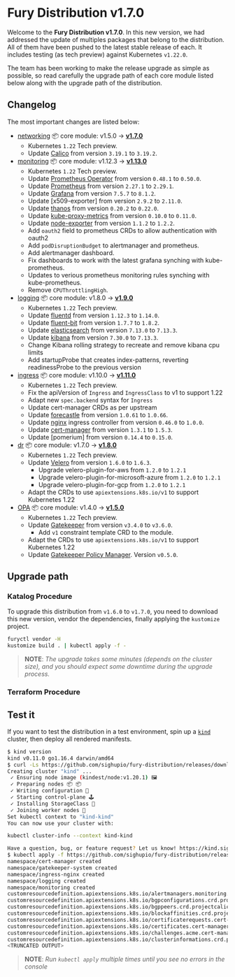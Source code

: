 # Fury Distribution v1.7.0

Welcome to the **Fury Distribution v1.7.0**. In this new version, we had addressed the update of multiples
packages that belong to the distribution. All of them have been pushed to the latest stable release of each.
It includes testing (as tech preview) against Kubernetes `v1.22.0`.

The team has been working to make the release upgrade as simple as possible, so read carefully the upgrade path of each
core module listed below along with the upgrade path of the distribution.

## Changelog

The most important changes are listed below:

- [networking](https://github.com/sighupio/fury-kubernetes-networking) 📦 core module: v1.5.0 -> [**v1.7.0**](https://github.com/sighupio/fury-kubernetes-networking/releases/tag/v1.7.0)
  - Kubernetes `1.22` Tech preview.
  - Update [Calico] from version `3.19.1` to `3.19.2`.
- [monitoring](https://github.com/sighupio/fury-kubernetes-monitoring) 📦 core module: v1.12.3 -> [**v1.13.0**](https://github.com/sighupio/fury-kubernetes-monitoring/releases/tag/v1.13.0)
  - Kubernetes `1.22` Tech preview.
  - Update [Prometheus Operator] from version `0.48.1` to `0.50.0`.
  - Update [Prometheus] from version `2.27.1` to `2.29.1`.
  - Update [Grafana] from version `7.5.7` to `8.1.2`.
  - Update [x509-exporter] from version `2.9.2` to `2.11.0`.
  - Update [thanos] from version `0.20.2` to `0.22.0`.
  - Update [kube-proxy-metrics] from version `0.10.0` to `0.11.0`.
  - Update [node-exporter] from version `1.1.2` to `1.2.2`.
  - Add `oauth2` field to prometheus CRDs to allow authentication with oauth2
  - Add `podDisruptionBudget` to alertmanager and prometheus.
  - Add alertmanager dashboard.
  - Fix dashboards to work with the latest grafana synching with kube-prometheus.
  - Updates to verious prometheus monitoring rules synching with kube-prometheus.
  - Remove `CPUThrottlingHigh`.
- [logging](https://github.com/sighupio/fury-kubernetes-logging) 📦 core module: v1.8.0 -> [**v1.9.0**](https://github.com/sighupio/fury-kubernetes-logging/releases/tag/v1.9.0)
  - Kubernetes `1.22` Tech preview.
  - Update [fluentd] from version `1.12.3` to `1.14.0`.
  - Update [fluent-bit] from version `1.7.7` to `1.8.2`.
  - Update [elasticsearch] from version `7.13.0` to `7.13.3`.
  - Update [kibana] from version `7.30.0` to `7.13.3`.
  - Change Kibana rolling strategy to recreate and remove kibana cpu limits
  - Add startupProbe that creates index-patterns, reverting readinessProbe to the previous version
- [ingress](https://github.com/sighupio/fury-kubernetes-ingress) 📦 core module: v1.10.0 -> [**v1.11.0**](https://github.com/sighupio/fury-kubernetes-ingress/releases/tag/v1.11.0)
  - Kubernetes `1.22` Tech preview.
  - Fix the apiVersion of `Ingress` and `IngressClass` to v1 to support 1.22
  - Adapt new `spec.backend` syntax for `Ingress`
  - Update cert-manager CRDs as per upstream
  - Update [forecastle] from version `1.0.61` to `1.0.66`.
  - Update [nginx] ingress controller from version `0.46.0` to `1.0.0`.
  - Update [cert-manager] from version `1.3.1` to `1.5.3`.
  - Update [pomerium] from version `0.14.4` to `0.15.0`.
- [dr](https://github.com/sighupio/fury-kubernetes-dr) 📦 core module: v1.7.0 -> [**v1.8.0**](https://github.com/sighupio/fury-kubernetes-dr/releases/tag/v1.8.0)
  - Kubernetes `1.22` Tech preview.
  - Update [Velero] from version `1.6.0` to `1.6.3`.
    - Upgrade velero-plugin-for-aws from `1.2.0` to `1.2.1`
    - Upgrade velero-plugin-for-microsoft-azure from `1.2.0` to `1.2.1`
    - Upgrade velero-plugin-for-gcp from `1.2.0` to `1.2.1`
  - Adapt the CRDs to use `apiextensions.k8s.io/v1` to support Kubernetes 1.22
- [OPA](https://github.com/sighupio/fury-kubernetes-opa) 📦 core module: v1.4.0 -> [**v1.5.0**](https://github.com/sighupio/fury-kubernetes-opa/releases/tag/v1.5.0)
  - Kubernetes `1.22` Tech preview.
  - Update [Gatekeeper] from version `v3.4.0` to `v3.6.0`.
    - Add `v1` constraint template CRD to the module.
  - Adapt the CRDs to use `apiextensions.k8s.io/v1` to support Kubernetes 1.22
  - Update [Gatekeeper Policy Manager]. Version `v0.5.0`.

## Upgrade path

### Katalog Procedure

To upgrade this distribution from `v1.6.0` to `v1.7.0`, you need to download this new version, vendor the dependencies,
finally applying the `kustomize` project.

```bash
furyctl vendor -H
kustomize build . | kubectl apply -f -
```

> **NOTE**: *The upgrade takes some minutes (depends on the cluster size), and you should expect some downtime during
the upgrade process.*

### Terraform Procedure

## Test it

If you want to test the distribution in a test environment, spin up a
[`kind`](https://github.com/kubernetes-sigs/kind/releases/tag/v0.11.0) cluster, then deploy all rendered manifests.

```bash
$ kind version
kind v0.11.0 go1.16.4 darwin/amd64
$ curl -Ls https://github.com/sighupio/fury-distribution/releases/download/v1.7.0/katalog/tests/kind-config-v1.7.0 | kind create cluster --config -
Creating cluster "kind" ...
 ✓ Ensuring node image (kindest/node:v1.20.1) 🖼
 ✓ Preparing nodes 📦 📦
 ✓ Writing configuration 📜
 ✓ Starting control-plane 🕹️
 ✓ Installing StorageClass 💾
 ✓ Joining worker nodes 🚜
Set kubectl context to "kind-kind"
You can now use your cluster with:

kubectl cluster-info --context kind-kind

Have a question, bug, or feature request? Let us know! https://kind.sigs.k8s.io/#community 🙂
$ kubectl apply -f https://github.com/sighupio/fury-distribution/releases/download/v1.7.0/fury-distribution-v1.7.0.yml
namespace/cert-manager created
namespace/gatekeeper-system created
namespace/ingress-nginx created
namespace/logging created
namespace/monitoring created
customresourcedefinition.apiextensions.k8s.io/alertmanagers.monitoring.coreos.com created
customresourcedefinition.apiextensions.k8s.io/bgpconfigurations.crd.projectcalico.org created
customresourcedefinition.apiextensions.k8s.io/bgppeers.crd.projectcalico.org created
customresourcedefinition.apiextensions.k8s.io/blockaffinities.crd.projectcalico.org created
customresourcedefinition.apiextensions.k8s.io/certificaterequests.cert-manager.io created
customresourcedefinition.apiextensions.k8s.io/certificates.cert-manager.io created
customresourcedefinition.apiextensions.k8s.io/challenges.acme.cert-manager.io created
customresourcedefinition.apiextensions.k8s.io/clusterinformations.crd.projectcalico.org created
<TRUNCATED OUTPUT>
```

> **NOTE**: *Run `kubectl apply` multiple times until you see no errors in the console*

[fluentd]: https://github.com/fluent/fluentd/releases/tag/v1.14.0
[curator]: https://github.com/elastic/curator/releases/tag/v5.8.4
[kibana]: https://github.com/elastic/kibana/releases/tag/v7.13.3
[elasticsearch]: https://github.com/elastic/elasticsearch/releases/tag/v7.13.3
[Cerebro]: https://github.com/lmenezes/cerebro/releases/tag/v0.9.4
[Velero]: https://velero.io/
[cert-manager]: https://github.com/jetstack/cert-manager
[forecastle]: https://github.com/stakater/Forecastle
[nginx]: https://github.com/kubernetes/ingress-nginx
[metrics-server]: https://github.com/kubernetes/kubernetes/tree/master/cluster/addons/metrics-server
[node-exporter]: https://github.com/prometheus/node_exporter
[kube-state-metrics]: https://github.com/kubernetes/kube-state-metrics
[Grafana]: https://grafana.com/
[Alertmanager]: https://github.com/prometheus/alertmanager
[Prometheus]: https://prometheus.io/
[Prometheus Operator]: https://github.com/prometheus-operator/prometheus-operator
[Calico]: https://www.projectcalico.org/
[Gatekeeper]: https://github.com/open-policy-agent/gatekeeper
[Gatekeeper Policy Manager]: https://github.com/sighupio/gatekeeper-policy-manager
[thanos]: https://github.com/thanos-io/thanos
[goldpinger]: https://github.com/bloomberg/goldpinger
[fluent-bit]: https://fluentbit.io/
[kube-proxy-metrics]: https://github.com/sighupio/fury-kubernetes-monitoring/tree/v1.12.0/katalog/kube-proxy-metrics
